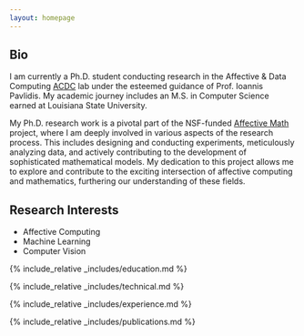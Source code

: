 ```yaml
---
layout: homepage
---
```



## Bio

I am currently a Ph.D. student conducting research in the Affective & Data Computing [ACDC](https://cpl.uh.edu/index.php/) lab under the esteemed guidance of Prof. Ioannis Pavlidis. My academic journey includes an M.S. in Computer Science earned at Louisiana State University.

My Ph.D. research work is a pivotal part of the NSF-funded [Affective Math]() project, where I am deeply involved in various aspects of the research process. This includes designing and conducting experiments, meticulously analyzing data, and actively contributing to the development of sophisticated mathematical models. My dedication to this project allows me to explore and contribute to the exciting intersection of affective computing and mathematics, furthering our understanding of these fields.

## Research Interests

- Affective Computing
- Machine Learning
- Computer Vision

<!-- education.md-->
{% include_relative _includes/education.md %}

<!-- technical skills.md-->
{% include_relative _includes/technical.md %}

<!--  experience .md-->
{% include_relative _includes/experience.md %}

<!-- publications.md-->
{% include_relative _includes/publications.md %}

<!-- teaching.md-->
<!-- {% include_relative _includes/teaching.md %} -->


<!--  {% include_relative _includes/services.md %} -->

